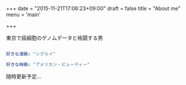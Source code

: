 +++
date = "2015-11-21T17:06:23+09:00"
draft = false
title = "About me"
menu = 'main'

+++

東京で癌細胞のゲノムデータと格闘する男

```yaml

好きな漫画: "シグルイ"

好きな映画: "アメリカン・ビューティー"

```

随時更新予定...
